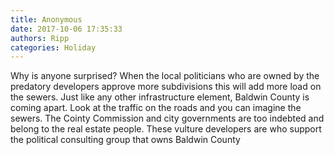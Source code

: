 ```yaml
---
title: Anonymous
date: 2017-10-06 17:35:33
authors: Ripp
categories: Holiday
---
```


 Why is anyone surprised?  When the local politicians who are owned by the predatory developers approve more subdivisions this will add more load on the sewers.   Just like any other infrastructure element, Baldwin County is coming apart.   Look at the traffic on the roads and you can imagine the sewers.   The Cointy Commission and city governments are too indebted and belong to the real estate people.  These vulture developers are who support the political consulting group that owns Baldwin County